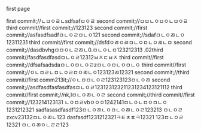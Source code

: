 first page

first commit;//ㄴㅁㅇㄹㄴsdfsafㅁㅇㄹ
second commit;//ㅁㅁㄴㅇㅁㅇㄴㅁㅇㄹ
third commit//first commit;//123123
second commit;//first commit;//asfasdfsadfㅁㄴㅇㄹㅁㄴㅇ121
second commit;//sdafㅁㄴㅇㄻㄴㅇ12311231
third commit//first commit;//dsfdㅇㅀㅇㅀㅁㄴㅇㅁㄴㅇㄻㄴㅁ
second commit;//dasdbvhgㅁㅁㅇㄴㄹㄻㄴ0.ㅁㄴㅇㄴㅁ123212313
.02third commit//fasdfasdfasdㅁㄴㅇㄹ12312ㅂㅈㄷㅂㅈ
third commit//first commit;//dfsafsadsdaㅁㄴㅇㅁㄴㅇㄹzㅁㄴㅇㅁㄴㅇㅁㄴㅇ
third commit//first commit;//ㅇㄴㅁㄹㄴㅁㄴㅇㄹㅁㅇㄻㄴㅇ123123ㄻ12321
second commit;//third commit//first comm213it;//ㅇㄴㅁㅁㄴㅇㄹ123123123ㅁㄴㅇㄻ
second commit;//asdfasdfasfasdfasㅁㄴㅇㄹ123123123211231234123121112
third commit//first commit;//nk,lㅁㄴㅇㄻㄴㅇㄹ
second commit;//third commit//first commit;//123214123131
ㄴㅇㅁㄹvbㅇㅇㅇ1242141ㅁㄴㅇㄴㅁㅇㅁㄴㅇ1231212321
sadfasasdfasdf123ㅁㄴㅇㄻㄴㅇㅁㄴㅇㄻㄴㅇㄹ123213
ㅁㄴㅇㄹzxcv23132ㅁㄴㅇㄻㄴ123
dasfasdf1231212321ㅋㅌㅊㅍㅋ12321
123ㅁㄴㅇㄹ12321
ㅁㄴㅇㄻㅇㄴㄹㄹ123

